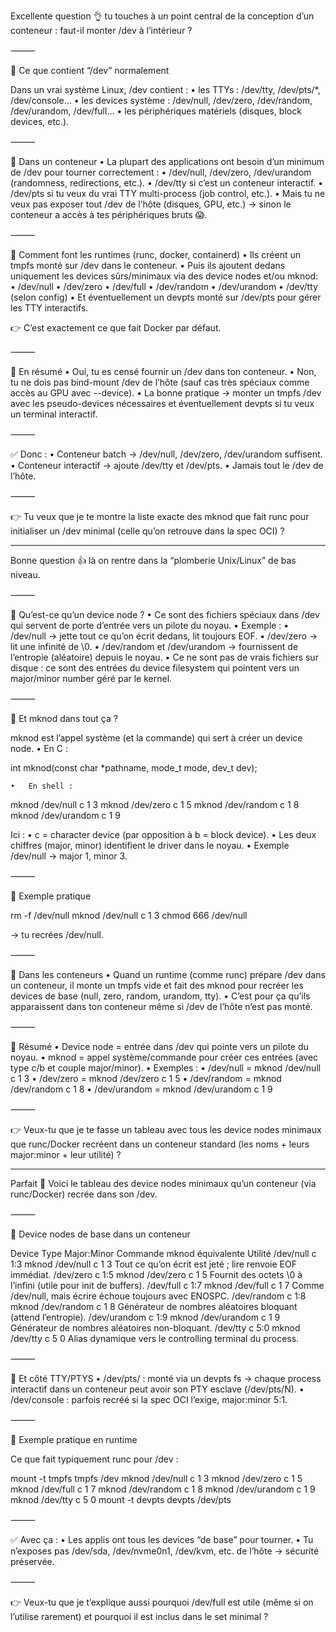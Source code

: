Excellente question 👌 tu touches à un point central de la conception d’un conteneur : faut-il monter /dev à l’intérieur ?

⸻

🔹 Ce que contient “/dev” normalement

Dans un vrai système Linux, /dev contient :
•	les TTYs : /dev/tty, /dev/pts/*, /dev/console…
•	les devices système : /dev/null, /dev/zero, /dev/random, /dev/urandom, /dev/full…
•	les périphériques matériels (disques, block devices, etc.).

⸻

🔹 Dans un conteneur
•	La plupart des applications ont besoin d’un minimum de /dev pour tourner correctement :
•	/dev/null, /dev/zero, /dev/urandom (randomness, redirections, etc.).
•	/dev/tty si c’est un conteneur interactif.
•	/dev/pts si tu veux du vrai TTY multi-process (job control, etc.).
•	Mais tu ne veux pas exposer tout /dev de l’hôte (disques, GPU, etc.) → sinon le conteneur a accès à tes périphériques bruts 😱.

⸻

🔹 Comment font les runtimes (runc, docker, containerd)
•	Ils créent un tmpfs monté sur /dev dans le conteneur.
•	Puis ils ajoutent dedans uniquement les devices sûrs/minimaux via des device nodes et/ou mknod:
•	/dev/null
•	/dev/zero
•	/dev/full
•	/dev/random
•	/dev/urandom
•	/dev/tty (selon config)
•	Et éventuellement un devpts monté sur /dev/pts pour gérer les TTY interactifs.

👉 C’est exactement ce que fait Docker par défaut.

⸻

🔹 En résumé
•	Oui, tu es censé fournir un /dev dans ton conteneur.
•	Non, tu ne dois pas bind-mount /dev de l’hôte (sauf cas très spéciaux comme accès au GPU avec --device).
•	La bonne pratique → monter un tmpfs /dev avec les pseudo-devices nécessaires et éventuellement devpts si tu veux un terminal interactif.

⸻

✅ Donc :
•	Conteneur batch → /dev/null, /dev/zero, /dev/urandom suffisent.
•	Conteneur interactif → ajoute /dev/tty et /dev/pts.
•	Jamais tout le /dev de l’hôte.

⸻

👉 Tu veux que je te montre la liste exacte des mknod que fait runc pour initialiser un /dev minimal (celle qu’on retrouve dans la spec OCI) ?

----

Bonne question 👍 là on rentre dans la “plomberie Unix/Linux” de bas niveau.

⸻

🔹 Qu’est-ce qu’un device node ?
•	Ce sont des fichiers spéciaux dans /dev qui servent de porte d’entrée vers un pilote du noyau.
•	Exemple :
•	/dev/null → jette tout ce qu’on écrit dedans, lit toujours EOF.
•	/dev/zero → lit une infinité de \0.
•	/dev/random et /dev/urandom → fournissent de l’entropie (aléatoire) depuis le noyau.
•	Ce ne sont pas de vrais fichiers sur disque : ce sont des entrées du device filesystem qui pointent vers un major/minor number géré par le kernel.

⸻

🔹 Et mknod dans tout ça ?

mknod est l’appel système (et la commande) qui sert à créer un device node.
•	En C :

int mknod(const char *pathname, mode_t mode, dev_t dev);


	•	En shell :

mknod /dev/null c 1 3
mknod /dev/zero c 1 5
mknod /dev/random c 1 8
mknod /dev/urandom c 1 9



Ici :
•	c = character device (par opposition à b = block device).
•	Les deux chiffres (major, minor) identifient le driver dans le noyau.
•	Exemple /dev/null → major 1, minor 3.

⸻

🔹 Exemple pratique

rm -f /dev/null
mknod /dev/null c 1 3
chmod 666 /dev/null

→ tu recrées /dev/null.

⸻

🔹 Dans les conteneurs
•	Quand un runtime (comme runc) prépare /dev dans un conteneur, il monte un tmpfs vide et fait des mknod pour recréer les devices de base (null, zero, random, urandom, tty).
•	C’est pour ça qu’ils apparaissent dans ton conteneur même si /dev de l’hôte n’est pas monté.

⸻

🔹 Résumé
•	Device node = entrée dans /dev qui pointe vers un pilote du noyau.
•	mknod = appel système/commande pour créer ces entrées (avec type c/b et couple major/minor).
•	Exemples :
•	/dev/null = mknod /dev/null c 1 3
•	/dev/zero = mknod /dev/zero c 1 5
•	/dev/random = mknod /dev/random c 1 8
•	/dev/urandom = mknod /dev/urandom c 1 9

⸻

👉 Veux-tu que je te fasse un tableau avec tous les device nodes minimaux que runc/Docker recréent dans un conteneur standard (les noms + leurs major:minor + leur utilité) ?

-----

Parfait 🚀 Voici le tableau des device nodes minimaux qu’un conteneur (via runc/Docker) recrée dans son /dev.

⸻

🔹 Device nodes de base dans un conteneur

Device	Type	Major:Minor	Commande mknod équivalente	Utilité
/dev/null	c	1:3	mknod /dev/null c 1 3	Tout ce qu’on écrit est jeté ; lire renvoie EOF immédiat.
/dev/zero	c	1:5	mknod /dev/zero c 1 5	Fournit des octets \0 à l’infini (utile pour init de buffers).
/dev/full	c	1:7	mknod /dev/full c 1 7	Comme /dev/null, mais écrire échoue toujours avec ENOSPC.
/dev/random	c	1:8	mknod /dev/random c 1 8	Générateur de nombres aléatoires bloquant (attend l’entropie).
/dev/urandom	c	1:9	mknod /dev/urandom c 1 9	Générateur de nombres aléatoires non-bloquant.
/dev/tty	c	5:0	mknod /dev/tty c 5 0	Alias dynamique vers le controlling terminal du process.


⸻

🔹 Et côté TTY/PTYS
•	/dev/pts/ : monté via un devpts fs → chaque process interactif dans un conteneur peut avoir son PTY esclave (/dev/pts/N).
•	/dev/console : parfois recréé si la spec OCI l’exige, major:minor 5:1.

⸻

🔹 Exemple pratique en runtime

Ce que fait typiquement runc pour /dev :

mount -t tmpfs tmpfs /dev
mknod /dev/null c 1 3
mknod /dev/zero c 1 5
mknod /dev/full c 1 7
mknod /dev/random c 1 8
mknod /dev/urandom c 1 9
mknod /dev/tty c 5 0
mount -t devpts devpts /dev/pts


⸻

✅ Avec ça :
•	Les applis ont tous les devices “de base” pour tourner.
•	Tu n’exposes pas /dev/sda, /dev/nvme0n1, /dev/kvm, etc. de l’hôte → sécurité préservée.

⸻

👉 Veux-tu que je t’explique aussi pourquoi /dev/full est utile (même si on l’utilise rarement) et pourquoi il est inclus dans le set minimal ?